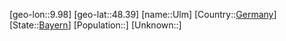 ﻿---
location: [48.39,9.98]
type: City
tags:
- geo/City


SpocWebEntityId: 35104
isDeleted: false
confidential: public

---
[geo-lon::9.98]
[geo-lat::48.39]
[name::Ulm]
[Country::[Germany](geo/Continent/Europe/Germany.md)]
[State::[Bayern](geo/Continent/Europe/Germany/Bayern.md)]
[Population::]
[Unknown::]

